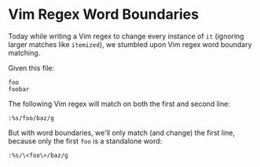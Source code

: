 # Vim Regex Word Boundaries

Today while writing a Vim regex to change every instance of `it` (ignoring larger matches like `itemized`), we stumbled upon Vim regex word boundary matching.

Given this file:

```
foo
foobar
```

The following Vim regex will match on both the first and second line:

```vim
:%s/foo/baz/g
```

But with word boundaries, we'll only match (and change) the first line, because only the first `foo` is a standalone word:

```vim
:%s/\<foo\>/baz/g
```
